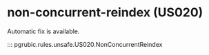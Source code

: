 # non-concurrent-reindex (US020)

Automatic fix is available.

::: pgrubic.rules.unsafe.US020.NonConcurrentReindex
